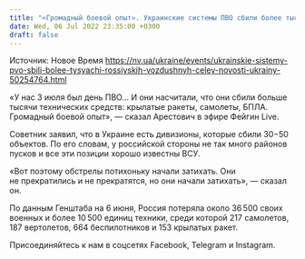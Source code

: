 ```yaml
---
title: "«Громадный боевой опыт». Украинские системы ПВО сбили более тысячи российских воздушных целей — Арестович"
date: Wed, 06 Jul 2022 23:35:00 +0300
draft: false
---
```

Источник: Новое Время https://nv.ua/ukraine/events/ukrainskie-sistemy-pvo-sbili-bolee-tysyachi-rossiyskih-vozdushnyh-celey-novosti-ukrainy-50254764.html


«У нас 3 июля был день ПВО… И они насчитали, что они сбили больше тысячи технических средств: крылатые ракеты, самолеты, БПЛА. Громадный боевой опыт», — сказал Арестович в эфире Фейгин Live.

Советник заявил, что в Украине есть дивизионы, которые сбили 30−50 объектов. По его словам, у российской стороны не так много районов пусков и все эти позиции хорошо известны ВСУ. 

«Вот поэтому обстрелы потихоньку начали затихать. Они не прекратились и не прекратятся, но они начали затихать», — сказал он.

По данным Генштаба на 6 июня, Россия потеряла около 36 500 своих военных и более 10 500 единиц техники, среди которой 217 самолетов, 187 вертолетов, 664 беспилотников и 153 крылатых ракет. 

Присоединяйтесь к нам в соцсетях Facebook, Telegram и Instagram.
